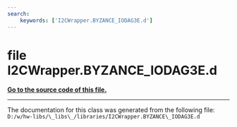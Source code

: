 ```yaml
---
search:
    keywords: ['I2CWrapper.BYZANCE_IODAG3E.d']
---
```


# file I2CWrapper.BYZANCE\_IODAG3E.d

**[Go to the source code of this file.](_i2_c_wrapper_8_b_y_z_a_n_c_e___i_o_d_a_g3_e_8d_source.md)**


----------------------------------------
The documentation for this class was generated from the following file: `D:/w/hw-libs/\_libs\_/libraries/I2CWrapper.BYZANCE\_IODAG3E.d`
